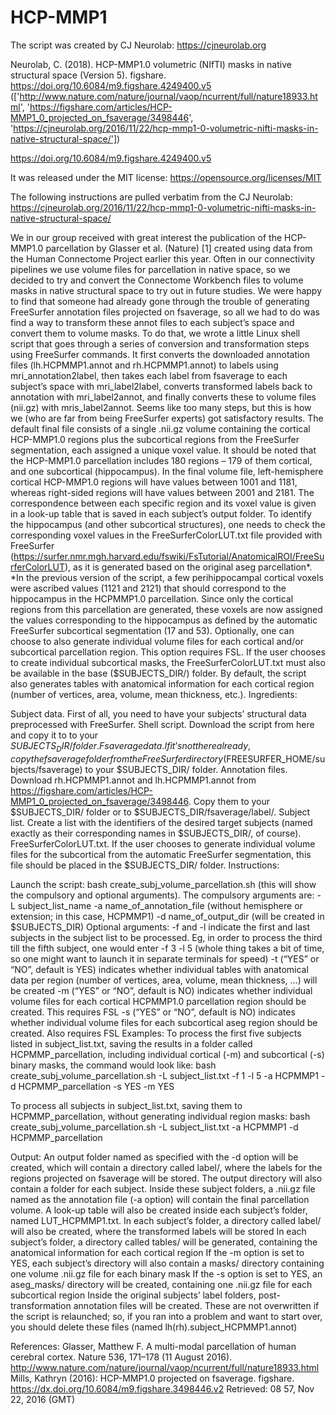 # HCP-MMP1

The script was created by CJ Neurolab: https://cjneurolab.org

Neurolab, C. (2018). HCP-MMP1.0 volumetric (NIfTI) masks in native structural space (Version 5). figshare. https://doi.org/10.6084/m9.figshare.4249400.v5 (['http://www.nature.com/nature/journal/vaop/ncurrent/full/nature18933.html', 'https://figshare.com/articles/HCP-MMP1_0_projected_on_fsaverage/3498446', 'https://cjneurolab.org/2016/11/22/hcp-mmp1-0-volumetric-nifti-masks-in-native-structural-space/']) 

https://doi.org/10.6084/m9.figshare.4249400.v5

It was released under the MIT license: https://opensource.org/licenses/MIT

The following instructions are pulled verbatim from the CJ Neurolab: https://cjneurolab.org/2016/11/22/hcp-mmp1-0-volumetric-nifti-masks-in-native-structural-space/

We in our group received with great interest the publication of the HCP-MMP1.0 parcellation by Glasser et al. (Nature) [1] created using data from the Human Connectome Project earlier this year. Often in our connectivity pipelines we use volume files for parcellation in native space, so we decided to try and convert the Connectome Workbench files to volume masks in native structural space to try out in future studies.
We were happy to find that someone had already gone through the trouble of generating FreeSurfer annotation files projected on fsaverage, so all we had to do was find a way to transform these annot files to each subject’s space and convert them to volume masks.
To do that, we wrote a little Linux shell script that goes through a series of conversion and transformation steps using FreeSurfer commands. It first converts the downloaded annotation files (lh.HCPMMP1.annot and rh.HCPMMP1.annot) to labels using mri_annotation2label, then takes each label from fsaverage to each subject’s space with mri_label2label, converts transformed labels back to annotation with mri_label2annot, and finally converts these to volume files (nii.gz) with mris_label2annot. Seems like too many steps, but this is how we (who are far from being FreeSurfer experts) got satisfactory results.
The default final file consists of a single .nii.gz volume containing the cortical HCP-MMP1.0 regions plus the subcortical regions from the FreeSurfer segmentation, each assigned a unique voxel value. It should be noted that the HCP-MMP1.0 parcellation includes 180 regions – 179 of them cortical, and one subcortical (hippocampus). In the final volume file, left-hemisphere cortical HCP-MMP1.0 regions will have values between 1001 and 1181, whereas right-sided regions will have values between 2001 and 2181. The correspondence between each specific region and its voxel value is given in a look-up table that is saved in each subject’s output folder. To identify the hippocampus (and other subcortical structures), one needs to check the corresponding voxel values in the FreeSurferColorLUT.txt file provided with FreeSurfer (https://surfer.nmr.mgh.harvard.edu/fswiki/FsTutorial/AnatomicalROI/FreeSurferColorLUT), as it is generated based on the original aseg parcellation*.
*In the previous version of the script, a few perihippocampal cortical voxels were ascribed values (1121 and 2121) that should correspond to the hippocampus in the HCPMMP1.0 parcellation. Since only the cortical regions from this parcellation are generated, these voxels are now assigned the values corresponding to the hippocampus as defined by the automatic FreeSurfer subcortical segmentation (17 and 53).
Optionally, one can choose to also generate individual volume files for each cortical and/or subcortical parcellation region. This option requires FSL. If the user chooses to create individual subcortical masks, the FreeSurferColorLUT.txt  must also be available in the base ($SUBJECTS_DIR/) folder.
By default, the script also generates tables with anatomical information for each cortical region (number of vertices, area, volume, mean thickness, etc.).
Ingredients:

Subject data. First of all, you need to have your subjects’ structural data preprocessed with FreeSurfer.
Shell script. Download the script from here and copy it to to your $SUBJECTS_DIR/ folder.
Fsaverage data. If it’s not there already, copy the fsaverage folder from the FreeSurfer directory ($FREESURFER_HOME/subjects/fsaverage) to your $SUBJECTS_DIR/ folder.
Annotation files. Download rh.HCPMMP1.annot and lh.HCPMMP1.annot from https://figshare.com/articles/HCP-MMP1_0_projected_on_fsaverage/3498446. Copy them to your $SUBJECTS_DIR/ folder or to $SUBJECTS_DIR/fsaverage/label/.
Subject list. Create a list with the identifiers of the desired target subjects (named exactly as their corresponding names in $SUBJECTS_DIR/, of course).
FreeSurferColorLUT.txt. If the user chooses to generate individual volume files for the subcortical from the automatic FreeSurfer segmentation, this file should be placed in the $SUBJECTS_DIR/ folder.
Instructions:

Launch the script: bash create_subj_volume_parcellation.sh (this will show the compulsory and optional arguments).
The compulsory arguments are:
-L subject_list_name
-a name_of_annotation_file (without hemisphere or extension; in this case, HCPMMP1)
-d name_of_output_dir (will be created in $SUBJECTS_DIR)
Optional arguments:
-f and -l indicate the first and last subjects in the subject list to be processed. Eg, in order to process the third till the fifth subject, one would enter -f 3 -l 5 (whole thing takes a bit of time, so one might want to launch it in separate terminals for speed)
-t (“YES” or “NO”, default is YES) indicates whether individual tables with anatomical data per region (number of vertices, area, volume, mean thickness, …) will be created
-m (“YES” or “NO”, default is NO) indicates whether individual volume files for each cortical HCPMMP1.0 parcellation region should be created. This requires FSL
-s (“YES” or “NO”, default is NO) indicates whether individual volume files for each subcortical aseg region should be created. Also requires FSL
Examples:
To process the first five subjects listed in subject_list.txt, saving the results in a folder called HCPMMP_parcellation, including individual cortical (-m) and subcortical (-s) binary masks, the command would look like:
bash create_subj_volume_parcellation.sh -L subject_list.txt -f 1 -l 5 -a HCPMMP1 -d HCPMMP_parcellation -s YES -m YES 
 
To process all subjects in subject_list.txt, saving them to HCPMMP_parcellation, without generating individual region masks:
bash create_subj_volume_parcellation.sh -L subject_list.txt -a HCPMMP1 -d HCPMMP_parcellation
 
Output:
An output folder named as specified with the -d option will be created, which will contain a directory called label/, where the labels for the regions projected on fsaverage will be stored. The output directory will also contain a folder for each subject. Inside these subject folders, a .nii.gz file named as the annotation file (-a option) will contain the final parcellation volume. A look-up table will also be created inside each subject’s folder, named LUT_HCPMMP1.txt. In each subject’s folder, a directory called label/ will also be created, where the transformed labels will be stored
In each subject’s folder, a directory called tables/ will be generated, containing the anatomical information for each cortical region
If the -m option is set to YES, each subject’s directory will also contain a masks/ directory containing one volume .nii.gz file for each binary mask
If the -s option is set to YES, an aseg_masks/ directory will be created, containing one .nii.gz file for each subcortical region
Inside the original subjects’ label folders, post-transformation annotation files will be created. These are not overwritten if the script is relaunched; so, if you ran into a problem and want to start over, you should delete these files (named lh(rh).subject_HCPMMP1.annot)
 
References:
Glasser, Matthew F.  A multi-modal parcellation of human cerebral cortex. Nature 536, 171–178 (11 August 2016).  http://www.nature.com/nature/journal/vaop/ncurrent/full/nature18933.html
Mills, Kathryn (2016): HCP-MMP1.0 projected on fsaverage. figshare. https://dx.doi.org/10.6084/m9.figshare.3498446.v2 Retrieved: 08 57, Nov 22, 2016 (GMT)
